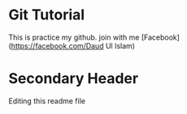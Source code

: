 # Git Tutorial

This is practice my github.
join with me [Facebook](https://facebook.com/Daud Ul Islam)
# Secondary Header
Editing this readme file
